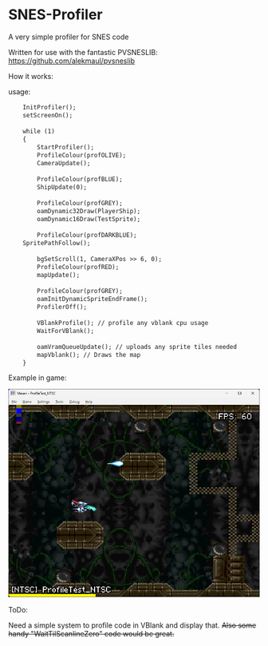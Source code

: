 # SNES-Profiler
A very simple profiler for SNES code

Written for use with the fantastic PVSNESLIB:  https://github.com/alekmaul/pvsneslib

How it works:

usage:
```
	InitProfiler();
	setScreenOn();

	while (1)
	{
		StartProfiler();
		ProfileColour(profOLIVE);
		CameraUpdate();

		ProfileColour(profBLUE);
		ShipUpdate(0);

		ProfileColour(profGREY);
		oamDynamic32Draw(PlayerShip);
		oamDynamic16Draw(TestSprite);

		ProfileColour(profDARKBLUE);
    SpritePathFollow();
    
		bgSetScroll(1, CameraXPos >> 6, 0);
		ProfileColour(profRED);
		mapUpdate();

		ProfileColour(profGREY);
		oamInitDynamicSpriteEndFrame();
		ProfilerOff();

		VBlankProfile(); // profile any vblank cpu usage
		WaitForVBlank();

		oamVramQueueUpdate(); // uploads any sprite tiles needed
		mapVblank(); // Draws the map
	}
```

Example in game:

![](./Images/ProfileNTSC.png)

ToDo:

Need a simple system to profile code in VBlank and display that. 
~~Also some handy "WaitTilScanlineZero" code would be great.~~
